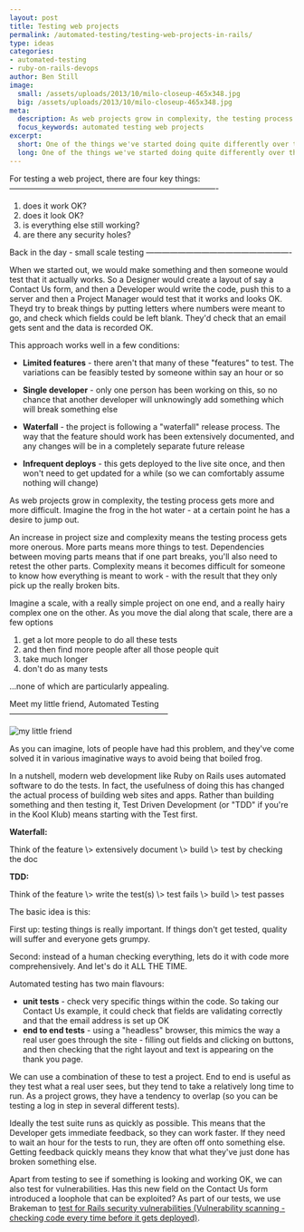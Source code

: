 ```yaml
---
layout: post
title: Testing web projects
permalink: /automated-testing/testing-web-projects-in-rails/
type: ideas
categories:
- automated-testing
- ruby-on-rails-devops
author: Ben Still
image:
  small: /assets/uploads/2013/10/milo-closeup-465x348.jpg
  big: /assets/uploads/2013/10/milo-closeup-465x348.jpg
meta:
  description: As web projects grow in complexity, the testing process gets more and more difficult. Introducing, Automated Testing and Test Driven Development (TDD).
  focus_keywords: automated testing web projects
excerpt:
  short: One of the things we've started doing quite differently over the last few years is how we test our web projects
  long: One of the things we've started doing quite differently over the last few years is how we test our web projects. Now, most people would (rightly) assume we actually check or test our work before sending it live. But **how** we do this testing has changed drastically.
---
```


For testing a web project, there are four key things:
——————————————————————————-

1. does it work OK?
2. does it look OK?
3. is everything else still working?
4. are there any security holes?

Back in the day - small scale testing
——————————————————-

When we started out, we would make something and then someone would
test
that it actually works. So a Designer would create a layout of say a
Contact Us form, and then a Developer would write the code, push this
to
a server and then a Project Manager would test that it works and looks
OK. Theyd try to break things by putting letters where numbers were
meant to go, and check which fields could be left blank. They'd check
that an email gets sent and the data is recorded OK.

This approach works well in a few conditions:

- **Limited features** - there aren't that many of these "features"
to
test. The variations can be feasibly tested by someone within say an
hour or so

- **Single developer** - only one person has been working on this, so
no chance that another developer will unknowingly add something
which will break something else

- **Waterfall** - the project is following a "waterfall" release
process. The way that the feature should work has been extensively
documented, and any changes will be in a completely separate future
release
- **Infrequent deploys** - this gets deployed to the live site once,
and then won't need to get updated for a while (so we can
comfortably assume nothing will change)

As web projects grow in complexity, the testing process gets more and
more difficult. Imagine the frog in the hot water - at a certain point
he has a desire to jump out.

An increase in project size and complexity means the testing process
gets more onerous. More parts means more things to test. Dependencies
between moving parts means that if one part breaks, you'll also need
to
retest the other parts. Complexity means it becomes difficult for
someone to know how everything is meant to work - with the result that
they only pick up the really broken bits.

Imagine a scale, with a really simple project on one end, and a really
hairy complex one on the other. As you move the dial along that scale,
there are a few options

1. get a lot more people to do all these tests
2. and then find more people after all those people quit
3. take much longer
4. don't do as many tests

…none of which are particularly appealing.

Meet my little friend, Automated Testing
————————————————————

![my little friend](/assets/uploads/2013/04/my-little-friend.jpg "my
little friend")

As you can imagine, lots of people have had this problem, and they've
come solved it in various imaginative ways to avoid being that boiled
frog.

In a nutshell, modern web development like Ruby on Rails uses
automated
software to do the tests. In fact, the usefulness of doing this has
changed the actual process of building web sites and apps. Rather than
building something and then testing it, Test Driven Development (or
"TDD" if you're in the Kool Klub) means starting with the Test first.

**Waterfall:**

Think of the feature \\&gt; extensively document \\&gt; build \\&gt;
test by
checking the doc

**TDD:**

Think of the feature \\&gt; write the test(s) \\&gt; test fails \\&gt;
build \\&gt; test
passes

The basic idea is this:

First up: testing things is really important. If things don't get
tested, quality will suffer and everyone gets grumpy.

Second: instead of a human checking everything, lets do it with code
more comprehensively. And let's do it ALL THE TIME.

Automated testing has two main flavours:

- **unit tests** - check very specific things within the code. So
taking our Contact Us example, it could check that fields are
validating correctly and that the email address is set up OK
- **end to end tests** - using a "headless" browser, this mimics the
way a real user goes through the site - filling out fields and
clicking on buttons, and then checking that the right layout and
text is appearing on the thank you page.

We can use a combination of these to test a project. End to end is
useful as they test what a real user sees, but they tend to take a
relatively long time to run. As a project grows, they have a tendency
to
overlap (so you can be testing a log in step in several different
tests).

Ideally the test suite runs as quickly as possible. This means that
the
Developer gets immediate feedback, so they can work faster. If they
need
to wait an hour for the tests to run, they are often off onto
something
else. Getting feedback quickly means they know that what they've just
done has broken something else.

Apart from testing to see if something is looking and working OK, we
can
also test for vulnerabilities. Has this new field on the Contact Us
form
introduced a loophole that can be exploited? As part of our tests, we
use Brakeman to [test for Rails security vulnerabilities
(Vulnerability
scanning - checking code every time before it gets
deployed)](http://redant.com.au/blog/vulnerability-scanning-ruby-on-rails/).
